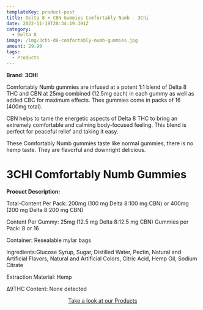 ```yaml
---
templateKey: product-post
title: Delta 8 + CBN Gummies Comfortably Numb - 3Chi
date: 2022-11-19T20:34:19.391Z
category:
  - Delta 8
image: /img/3chi-d8-comfortably-numb-gummies.jpg
amount: 29.99
tags:
  - Products
---
```

**Brand: 3CHI**

Comfortably Numb gummies are infused at a potent 1:1 blend of Delta 8 THC and CBN at 25mg combined (12.5mg each) in each gummy as well as added CBC for maximum effects. Thes gummies come in packs of 16 (400mg total). 

CBN helps to tame the energetic aspects of Delta 8 THC to bring an extremely comfortable and calming body-focused feeling. This blend is perfect for peaceful relief and taking it easy.  

These Comfortably Numb gummies taste like normal gummies, there is no hemp taste.  They are flavorful and downright delicious.

# 3CHI Comfortably Numb Gummies 



**Procuct Description:**

Total-Content Per Pack: 200mg (100 mg Delta 8:100 mg CBN) or 400mg (200 mg Delta 8:200 mg CBN)

Content Per Gummy: 25mg (12.5 mg Delta 8:12.5 mg CBN) Gummies per Pack: 8 or 16

Container: Resealable mylar bags

Ingredients:Glucose Syrup, Sugar, Distilled Water, Pectin, Natural and Artificial Flavors, Natural and Artificial Colors, Citric Acid, Hemp Oil, Sodium Citrate

Extraction Material: Hemp

∆9THC Content: None detected

<Center><a class="link-view-more-products" target="_blank" href="https://capitalamericanshaman.com/products">Take a look at our Products</a></Center>